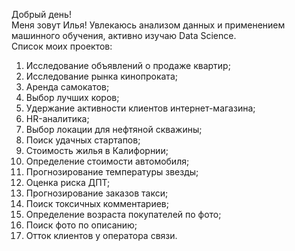 Добрый день!
<br> Меня зовут Илья! Увлекаюсь анализом данных и применением машинного обучения, активно изучаю Data Science.
<br>Список моих проектов:
1. Исследование объявлений о продаже квартир;
2. Исследование рынка кинопроката;
3. Аренда самокатов;
4. Выбор лучших коров;
5. Удержание активности клиентов интернет-магазина;
6. HR-аналитика;
7. Выбор локации для нефтяной скважины;
8. Поиск удачных стартапов;
9. Стоимость жилья в Калифорнии;
10. Определение стоимости автомобиля;
11. Прогнозирование температуры звезды;
12. Оценка риска ДПТ;
13. Прогнозирование заказов такси;
14. Поиск токсичных комментариев;
15. Определение возраста покупателей по фото;
16. Поиск фото по описанию;
17. Отток клиентов у оператора связи.
